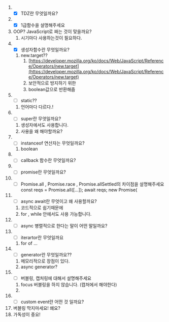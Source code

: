 1. - [x] TDZ란 무엇일까요?
2. - [x] 1급함수을 설명해주세요
3. OOP? JavaScript로 짜는 것이 맞을까요?
    1. 시기마다 사용하는것이 필요하다.
4. - [x] 생성자함수란 무엇일까요?
    1. new.target??
        1. [https://developer.mozilla.org/ko/docs/Web/JavaScript/Reference/Operators/new.target](https://developer.mozilla.org/ko/docs/Web/JavaScript/Reference/Operators/new.target)
        2. 보안적으로 방지하기 위한
        3. boolean값으로 반환해줌
5. - [ ] static??
    1. 언어마다 다르다.!
6. - [ ] super란 무엇일까요?
    1. 생성자에서도 사용합니다.
    2. 사용을 왜 해야할까요?
7. - [ ] instanceof 연산자는 무엇일까요?
    1. boolean
8. - [ ] callback 함수란 무엇일까요?
9. - [ ] promise란 무엇일까요?
10. - [ ] Promise.all , Promise.race , Promise.allSettled의 차이점을 설명해주세요
    const reqs = Promise.all([...]);
    await reqs;
    new Promise(
    
11. - [ ] async await란 무엇이고 왜 사용할까요?
    1. 코드적으로 쉽기때문에
    2. for , while 안에서도 사용 가능합니다.
12. - [ ] async 병렬적으로 한다는 말이 어떤 말일까요?
13. - [ ] iterartor란 무엇일까요
    1. for of …
14. - [ ] generator란 무엇일까요??
    1. 메모리적으로 장점이 있다.
    2. async generator?
15. - [ ] 버블링, 캡처링에 대해서 설명해주세요
    1. focus 버블링을 하지 않습니다. (캡처에서 해야한다)
    2. 
16. - [ ] custom event란 어떤 것 일까요?
17. 버블링 막지마세요! 왜요?
18. 가독성이 중요!